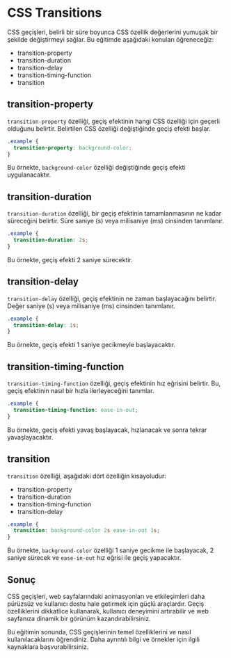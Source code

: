 # CSS Transitions

CSS geçişleri, belirli bir süre boyunca CSS özellik değerlerini yumuşak bir şekilde değiştirmeyi sağlar. Bu eğitimde aşağıdaki konuları öğreneceğiz:

- transition-property
- transition-duration
- transition-delay
- transition-timing-function
- transition

## transition-property

`transition-property` özelliği, geçiş efektinin hangi CSS özelliği için geçerli olduğunu belirtir. Belirtilen CSS özelliği değiştiğinde geçiş efekti başlar.

```css
.example {
  transition-property: background-color;
}
```

Bu örnekte, `background-color` özelliği değiştiğinde geçiş efekti uygulanacaktır.

## transition-duration

`transition-duration` özelliği, bir geçiş efektinin tamamlanmasının ne kadar süreceğini belirtir. Süre saniye (s) veya milisaniye (ms) cinsinden tanımlanır.

```css
.example {
  transition-duration: 2s;
}
```

Bu örnekte, geçiş efekti 2 saniye sürecektir.

## transition-delay

`transition-delay` özelliği, geçiş efektinin ne zaman başlayacağını belirtir. Değer saniye (s) veya milisaniye (ms) cinsinden tanımlanır.

```css
.example {
  transition-delay: 1s;
}
```

Bu örnekte, geçiş efekti 1 saniye gecikmeyle başlayacaktır.

## transition-timing-function

`transition-timing-function` özelliği, geçiş efektinin hız eğrisini belirtir. Bu, geçiş efektinin nasıl bir hızla ilerleyeceğini tanımlar.

```css
.example {
  transition-timing-function: ease-in-out;
}
```

Bu örnekte, geçiş efekti yavaş başlayacak, hızlanacak ve sonra tekrar yavaşlayacaktır.

## transition

`transition` özelliği, aşağıdaki dört özelliğin kısayoludur:

- transition-property
- transition-duration
- transition-timing-function
- transition-delay

```css
.example {
  transition: background-color 2s ease-in-out 1s;
}
```

Bu örnekte, `background-color` özelliği 1 saniye gecikme ile başlayacak, 2 saniye sürecek ve `ease-in-out` hız eğrisi ile geçiş yapacaktır.

## Sonuç

CSS geçişleri, web sayfalarındaki animasyonları ve etkileşimleri daha pürüzsüz ve kullanıcı dostu hale getirmek için güçlü araçlardır. Geçiş özelliklerini dikkatlice kullanarak, kullanıcı deneyimini artırabilir ve web sayfanıza dinamik bir görünüm kazandırabilirsiniz.

Bu eğitimin sonunda, CSS geçişlerinin temel özelliklerini ve nasıl kullanılacaklarını öğrendiniz. Daha ayrıntılı bilgi ve örnekler için ilgili kaynaklara başvurabilirsiniz.